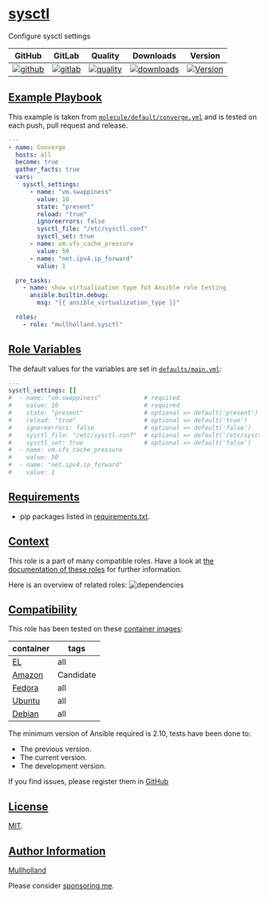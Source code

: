 # [sysctl](#sysctl)

Configure sysctl settings

|GitHub|GitLab|Quality|Downloads|Version|
|------|------|-------|---------|-------|
|[![github](https://github.com/mullholland/ansible-role-sysctl/workflows/Ansible%20Molecule/badge.svg)](https://github.com/mullholland/ansible-role-sysctl/actions)|[![gitlab](https://gitlab.com/opensourceunicorn/ansible-role-sysctl/badges/master/pipeline.svg)](https://gitlab.com/opensourceunicorn/ansible-role-sysctl)|[![quality](https://img.shields.io/ansible/quality/58721)](https://galaxy.ansible.com/mullholland/sysctl)|[![downloads](https://img.shields.io/ansible/role/d/58721)](https://galaxy.ansible.com/mullholland/sysctl)|[![Version](https://img.shields.io/github/release/mullholland/ansible-role-sysctl.svg)](https://github.com/mullholland/ansible-role-sysctl/releases/)|

## [Example Playbook](#example-playbook)

This example is taken from [`molecule/default/converge.yml`](https://github.com/mullholland/ansible-role-sysctl/blob/master/molecule/default/converge.yml) and is tested on each push, pull request and release.

```yaml
---
- name: Converge
  hosts: all
  become: true
  gather_facts: true
  vars:
    sysctl_settings:
      - name: "vm.swappiness"
        value: 10
        state: "present"
        reload: "true"
        ignoreerrors: false
        sysctl_file: "/etc/sysctl.conf"
        sysctl_set: true
      - name: vm.vfs_cache_pressure
        value: 50
      - name: "net.ipv4.ip_forward"
        value: 1

  pre_tasks:
    - name: show virtualization type fot Ansible role testing
      ansible.builtin.debug:
        msg: "{{ ansible_virtualization_type }}"

  roles:
    - role: "mullholland.sysctl"
```


## [Role Variables](#role-variables)

The default values for the variables are set in [`defaults/main.yml`](https://github.com/mullholland/ansible-role-sysctl/blob/master/defaults/main.yml):

```yaml
---
sysctl_settings: []
#  - name: "vm.swappiness"            # required
#    value: 10                        # required
#    state: "present"                 # optional => default('present')
#    reload: "true"                   # optional => default('true')
#    ignoreerrors: false              # optional => default('false')
#    sysctl_file: "/etc/sysctl.conf"  # optional => default('/etc/sysctl.conf')
#    sysctl_set: true                 # optional => default('false')
#  - name: vm.vfs_cache_pressure
#    value: 50
#  - name: "net.ipv4.ip_forward"
#    value: 1
```

## [Requirements](#requirements)

- pip packages listed in [requirements.txt](https://github.com/mullholland/ansible-role-sysctl/blob/master/requirements.txt).


## [Context](#context)

This role is a part of many compatible roles. Have a look at [the documentation of these roles](https://mullholland.net) for further information.

Here is an overview of related roles:
![dependencies](https://raw.githubusercontent.com/mullholland/ansible-role-sysctl/png/requirements.png "Dependencies")

## [Compatibility](#compatibility)

This role has been tested on these [container images](https://hub.docker.com/u/mullholland):

|container|tags|
|---------|----|
|[EL](https://hub.docker.com/repository/docker/mullholland/docker-centos-systemd/general)|all|
|[Amazon](https://hub.docker.com/repository/docker/mullholland/docker-amazonlinux-systemd/general)|Candidate|
|[Fedora](https://hub.docker.com/repository/docker/mullholland/docker-fedora-systemd/general)|all|
|[Ubuntu](https://hub.docker.com/repository/docker/mullholland/docker-ubuntu-systemd/general)|all|
|[Debian](https://hub.docker.com/repository/docker/mullholland/docker-debian-systemd/general)|all|

The minimum version of Ansible required is 2.10, tests have been done to:

- The previous version.
- The current version.
- The development version.

If you find issues, please register them in [GitHub](https://github.com/mullholland/ansible-role-sysctl/issues)

## [License](#license)

[MIT](https://github.com/mullholland/ansible-role-sysctl/blob/master/LICENSE).

## [Author Information](#author-information)

[Mullholland](https://mullholland.net)

Please consider [sponsoring me](https://github.com/sponsors/mullholland).
